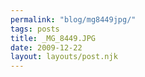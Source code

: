 ```yaml
---
permalink: "blog/mg8449jpg/"
tags: posts
title: _MG_8449.JPG
date: 2009-12-22
layout: layouts/post.njk
---
```


